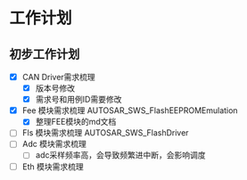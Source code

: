 # 工作计划

## 初步工作计划

- [x] CAN Driver需求梳理
  - [x] 版本号修改
  - [x] 需求号和用例ID需要修改
- [x] Fee 模块需求梳理 AUTOSAR_SWS_FlashEEPROMEmulation
  - [x] 整理FEE模块的md文档
- [ ] Fls 模块需求梳理    AUTOSAR_SWS_FlashDriver
- [ ] Adc 模块需求梳理
  - [ ] adc采样频率高，会导致频繁进中断，会影响调度
- [ ] Eth 模块需求梳理